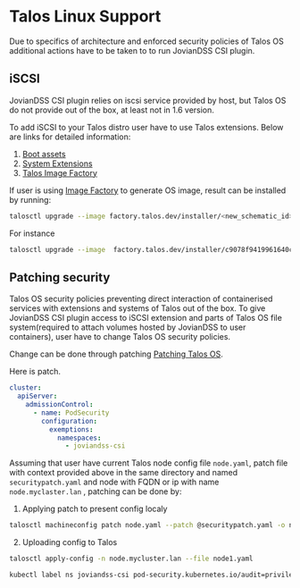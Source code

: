 # Talos Linux Support

Due to specifics of architecture and enforced security policies of Talos OS additional actions have to be taken 
to to run JovianDSS CSI plugin.

## iSCSI

JovianDSS CSI plugin relies on iscsi service provided by host, but Talos OS do not provide out of the box, at least not in 1.6 version.

To add iSCSI to your Talos distro user have to use Talos extensions.
Below are links for detailed information:
1. [Boot assets](https://www.talos.dev/latest/talos-guides/install/boot-assets/)
2. [System Extensions](https://www.talos.dev/latest/talos-guides/configuration/system-extensions/)
3. [Talos Image Factory](https://factory.talos.dev/)

If user is using [Image Factory](https://factory.talos.dev/) to generate OS image, result can be installed by running:

```bash
talosctl upgrade --image factory.talos.dev/installer/<new_schematic_id>:<version>
```

For instance
```bash
talosctl upgrade --image  factory.talos.dev/installer/c9078f9419961640c712a8bf2bb9174933dfcf1da383fd8ea2b7dc21493f8bac:v1.6.7 
```

## Patching security

Talos OS security policies preventing direct interaction of containerised services with extensions and systems of Talos out of the box.
To give JovianDSS CSI plugin access to iSCSI extension and parts of Talos OS file system(required to attach volumes hosted by JovianDSS to user containers), user have to change Talos OS security policies.

Change can be done through patching [Patching Talos OS](https://www.talos.dev/v1.6/talos-guides/configuration/patching/).

Here is patch.

```yaml
cluster:
  apiServer:
    admissionControl:
      - name: PodSecurity
        configuration:
          exemptions:
            namespaces:
              - joviandss-csi
```

Assuming that user have current Talos node config file `node.yaml`, patch file with context provided above in the same directory and named `securitypatch.yaml` and node with FQDN or ip with name `node.myclaster.lan`
, patching can be done by:

1. Applying patch to present config localy
```bash
talosctl machineconfig patch node.yaml --patch @securitypatch.yaml -o node1.yaml
```

2. Uploading config to Talos

```bash
talosctl apply-config -n node.mycluster.lan --file node1.yaml
```
```bash
kubectl label ns joviandss-csi pod-security.kubernetes.io/audit=privileged pod-security.kubernetes.io/enforce=privileged pod-security.kubernetes.io/warn=privileged
```
